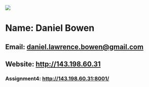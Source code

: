 ![](https://user-images.githubusercontent.com/3328606/130530189-3c519d52-a4d0-44d2-a854-aec0ff8eeb17.jpeg?v=4&s=20)
# Name: Daniel Bowen
## Email: daniel.lawrence.bowen@gmail.com
## Website: http://143.198.60.31
### Assignment4: http://143.198.60.31:8001/
